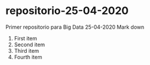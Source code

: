 # repositorio-25-04-2020
Primer repositorio para Big Data 25-04-2020
Mark down

<ol>
<li>First item</li>
<li>Second item</li>
<li>Third item</li>
<li>Fourth item</li>
</ol>